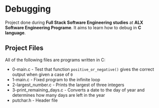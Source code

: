 # Debugging

Project done during **Full Stack Software Engineering studies** at **ALX Software Engineering Programe**. It aims to learn how to debug in **C language**.

## Project Files
All of the following files are programs written in C:
- 0-main.c - Test that function `positive_or_negative()` gives the correct output when given a case of `0` 
- 1-main.c - Fixed program to the infinite loop 
- 2-largest_number.c - Prints the largest of three integers 
- 3-print_remaining_days.c - Converts a date to the day of year and determines how many days are left in the year 
- putchar.h - Header file 

